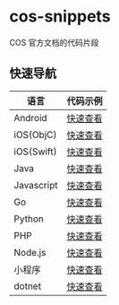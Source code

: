 # cos-snippets
COS 官方文档的代码片段

## 快速导航

|  语言   | 代码示例  |
|  ----  | ----  |
| Android  | [快速查看](Android/app/src/androidTest/java/com/tencent/qcloud/cosxml/cssg) |
| iOS(ObjC)  | [快速查看](iOS/Objc/Examples/cases) |
| iOS(Swift)  | [快速查看](iOS/Swift/Examples/cases) |
| Java  | [快速查看](Java/src/test/java/com/qcloud/cssg) |
| Javascript  | [快速查看](JavaScript/test/src) |
| Go  | [快速查看](Go/examples) |
| Python  | [快速查看](Python/examples) |
| PHP  | [快速查看](php/examples) |
| Node.js  | [快速查看](NodeJS/src) |
| 小程序  | [快速查看](MiniProgram/examples) |
| dotnet  | [快速查看](dotnet/dist) |


